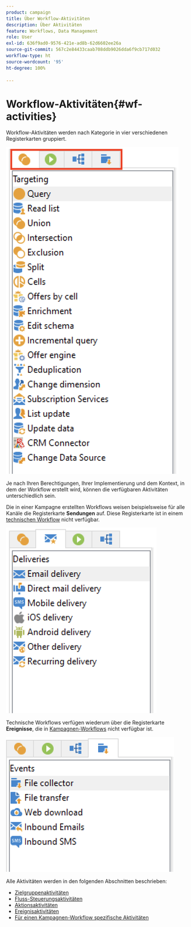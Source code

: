 ```yaml
---
product: campaign
title: Über Workflow-Aktivitäten
description: Über Aktivitäten
feature: Workflows, Data Management
role: User
exl-id: 636f9ad0-9576-421e-ad8b-62d6602ee26a
source-git-commit: 567c2e84433caab708ddb9026dda6f9cb717d032
workflow-type: ht
source-wordcount: '95'
ht-degree: 100%

---
```


# Workflow-Aktivitäten{#wf-activities}

Workflow-Aktivitäten werden nach Kategorie in vier verschiedenen Registerkarten gruppiert.

![](assets/wf-activity-tabs.png)

Je nach Ihren Berechtigungen, Ihrer Implementierung und dem Kontext, in dem der Workflow erstellt wird, können die verfügbaren Aktivitäten unterschiedlich sein.

Die in einer Kampagne erstellten Workflows weisen beispielsweise für alle Kanäle die Registerkarte **Sendungen** auf. Diese Registerkarte ist in einem [technischen Workflow](technical-workflows.md) nicht verfügbar.

![](assets/campaign-wf-activities.png)

Technische Workflows verfügen wiederum über die Registerkarte **Ereignisse**, die in [Kampagnen-Workflows](campaign-workflows.md) nicht verfügbar ist.

![](assets/tech-wf-activities.png)

Alle Aktivitäten werden in den folgenden Abschnitten beschrieben:

* [Zielgruppenaktivitäten](targeting-activities.md)
* [Fluss-Steuerungsaktivitäten](flow-control-activities.md)
* [Aktionsaktivitäten](action-activities.md)
* [Ereignisaktivitäten](event-activities.md)
* [Für einen Kampagnen-Workflow spezifische Aktivitäten](../campaigns/marketing-campaign-deliveries.md)
